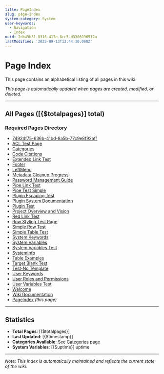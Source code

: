 ```yaml
---
title: PageIndex
slug: page-index
system-category: System
user-keywords:
  - Navigation
  - Index
uuid: 2db43b31-8316-417e-8cc5-d3306996512a
lastModified: '2025-09-13T13:44:10.060Z'
---
```

# Page Index

This page contains an alphabetical listing of all pages in this wiki.

*This page is automatically updated when pages are created, modified, or deleted.*

---

## All Pages ([{$totalpages}] total)

### Required Pages Directory

- [74924f75-636b-41bd-8a5b-77c9e8f92af1](74924f75-636b-41bd-8a5b-77c9e8f92af1)
- [ACL Test Page](a2b90316-87d4-4517-bffb-deeabddf460b)
- [Categories](44343afc-73ab-4dc0-8a7e-05f9fbda23b3)
- [Code Citations](4dc51681-086b-49d3-9183-145bc9999eb6)
- [Extended Link Test](d1e9d881-23b0-401d-a94d-5a59d828a04b)
- [Footer](5baf3934-91c6-43e3-a095-8051c6b52dea)
- [LeftMenu](907abcd4-1449-47aa-a1f5-7dcc4c0dde00)
- [Metadata Cleanup Progress](e425f5a7-76da-4980-99a6-0bd2363e76d9)
- [Password Management Guide](d1ac7023-f549-4397-a499-c65a92247226)
- [Pipe Link Test](110fc9ee-90ca-4e6d-b6fa-334ce3074205)
- [Pipe Test Simple](f8c003f6-e9c0-46da-bd1b-f6298b81f413)
- [Plugin Escaping Test](335e8400-e29b-41d4-a716-446655440002)
- [Plugin System Documentation](445e8400-e29b-41d4-a716-446655440003)
- [Plugin Test](225e8400-e29b-41d4-a716-446655440001)
- [Project Overview and Vision](242d6254-9c9a-4759-a72e-fb10864c5d4c)
- [Red Link Test](89d076df-7d15-4348-94f4-f2a4899a5926)
- [Row Styling Test Page](6668ded1-81f6-4f40-ac30-ecefe05a1d4e)
- [Simple Row Test](0e33affd-e810-4403-b573-1b67335c81f6)
- [Simple Table Test](00891f35-a5b8-4a8e-8826-7e25272a69b7)
- [System Keywords](5100a3df-0d87-4d85-87de-359f51029c67)
- [System Variables](357a1552-84cd-469a-bf50-d34ff77fd6a0)
- [System Variables Test](04f1eb2d-8624-44a5-b278-37d5eaf4c88d)
- [SystemInfo](699f3c44-62c8-4697-9847-b38dbb5468a2)
- [Table Examples](8dbcbdd3-453d-43d4-bd53-f85d9eb17a32)
- [Target Blank Test](41359206-9d3e-4631-994e-eb105c64b674)
- [Test-No Template](5095d279-451b-463f-b731-4f4124fc4678)
- [User Keywords](e3bc8a66-9a68-47bb-af14-d6f8b611a3b2)
- [User Roles and Permissions](6686984e-3def-4050-94e4-4620872398be)
- [User Variables Test](99298fc1-8800-4e75-aac3-ac0176bd41cc)
- [Welcome](92fd6e62-20f8-46c2-b7da-77b404c3100a)
- [Wiki Documentation](4c0c0fa8-66dc-4cb3-9726-b007f874700c)
- [PageIndex](PageIndex) *(this page)*

---

## Statistics

- **Total Pages**: [{$totalpages}]
- **Last Updated**: [{$timestamp}]
- **Categories Available**: See [Categories](Categories) page
- **System Variables**: [{$uptime}] uptime

---

*Note: This index is automatically maintained and reflects the current state of the wiki.*
